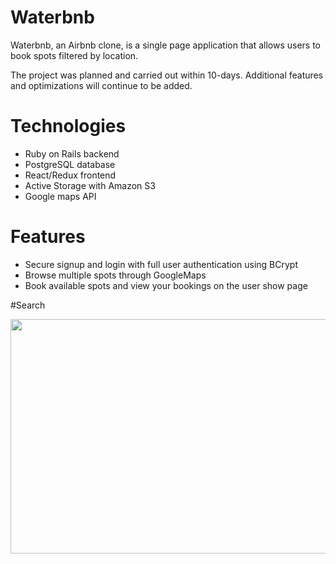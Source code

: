 # Waterbnb

Waterbnb, an Airbnb clone, is a single page application that allows users to book spots filtered by location. 

The project was planned and carried out within 10-days. Additional features and optimizations will continue to be added.


# Technologies
 * Ruby on Rails backend
 * PostgreSQL database
 * React/Redux frontend
 * Active Storage with Amazon S3
 * Google maps API
 
# Features
 * Secure signup and login with full user authentication using BCrypt
 * Browse multiple spots through GoogleMaps
 * Book available spots and view your bookings on the user show page
 
 #Search 
 <p align="center">
 <img width="600" height="375" src="https://github.com/welduselam/waterbnb/blob/master/app/assets/images/ezgif.com-video-to-gif.gif">
</p>
 
 




